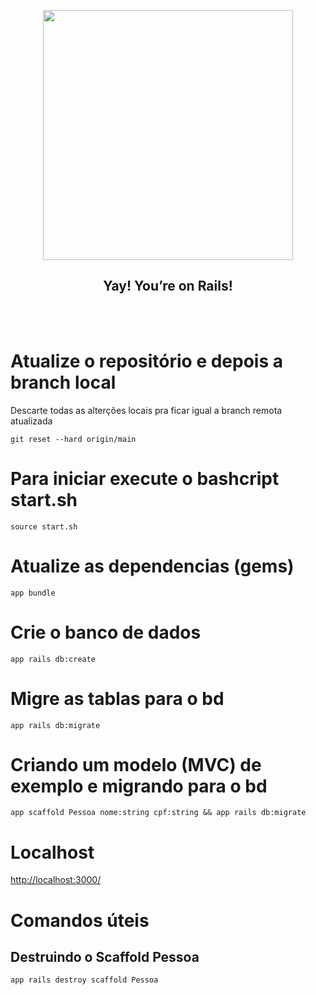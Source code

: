 <p align="center"><a href="https://rubyonrails.org/" target]="_blank"><img src="https://upload.wikimedia.org/wikipedia/commons/thumb/6/62/Ruby_On_Rails_Logo.svg/1200px-Ruby_On_Rails_Logo.svg.png" width="400"></a></p>

<h2 align="center">Yay! You’re on Rails!</h2>

<br><br>

# Atualize o repositório e depois a branch local
Descarte todas as alterções locais pra ficar igual a branch remota atualizada
```
git reset --hard origin/main
```
# Para iniciar execute o bashcript start.sh
```
source start.sh
```
# Atualize as dependencias (gems)
```
app bundle
```
# Crie o banco de dados
```
app rails db:create
```
# Migre as tablas para o bd
```
app rails db:migrate
```
# Criando um modelo (MVC) de exemplo e migrando para o bd
```
app scaffold Pessoa nome:string cpf:string && app rails db:migrate
```
# Localhost
[http://localhost:3000/](http://localhost:3000/)

# Comandos úteis

## Destruindo o Scaffold Pessoa
```
app rails destroy scaffold Pessoa
```